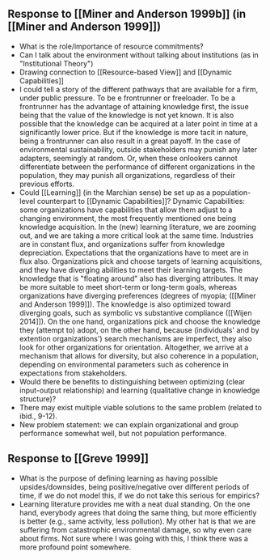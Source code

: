 ## Response to [[Miner and Anderson 1999b]] (in [[Miner and Anderson 1999]])

* What is the role/importance of resource commitments?
* Can I talk about the environment without talking about institutions (as in "Institutional Theory")
* Drawing connection to [[Resource-based View]] and [[Dynamic Capabilities]]
* I could tell a story of the different pathways that are available for a firm, under public pressure. To be e frontrunner or freeloader. To be a frontrunner has the advantage of attaining knowledge first, the issue being that the value of the knowledge is not yet known. It is also possible that the knowledge can be acquired at a later point in time at a significantly lower price. But if the knowledge is more tacit in nature, being a frontrunner can also result in a great payoff. In the case of environmental sustainability, outside stakeholders may punish any later adapters, seemingly at random. Or, when these onlookers cannot differentiate between the performance of different organizations in the population, they may punish all organizations, regardless of their previous efforts.
* Could [[Learning]] (in the Marchian sense) be set up as a population-level counterpart to [[Dynamic Capabilities]]? Dynamic Capabilities: some organizations have capabilities that allow them adjust to a changing environment, the most frequently mentioned one being knowledge acquisition. In the (new) learning literature, we are zooming out, and we are taking a more critical look at the same time. Industries are in constant flux, and organizations suffer from knowledge depreciation. Expectations that the organizations have to meet are in flux also. Organizations pick and choose targets of learning acquisitions, and they have diverging abilities to meet their learning targets. The knowledge that is "floating around" also has diverging attributes. It may be more suitable to meet short-term or long-term goals, whereas organizations have diverging preferences (degrees of myopia; ([[Miner and Anderson 1999]]). The knowledge is also optimized toward diverging goals, such as symbolic vs substantive compliance ([[Wijen 2014]]). On the one hand, organizations pick and choose the knowledge they (attempt to) adopt, on the other hand, because (individuals' and by extention organizations') search mechanisms are imperfect, they also look for other organizations for orientation. Altogether, we arrive at a mechanism that allows for diversity, but also coherence in a population, depending on environmental parameters such as coherence in expectations from stakeholders.
* Would there be benefits to distinguishing between optimizing (clear input-output relationship) and learning (qualitative change in knowledge structure)?
* There may exist multiple viable solutions to the same problem (related to ibid., 9-12).
* New problem statement: we can explain organizational and group performance somewhat well, but not population performance.

## Response to [[Greve 1999]]

* What is the purpose of defining learning as having possible upsides/downsides, being positive/negative over different periods of time, if we do not model this, if we do not take this serious for empirics?
* Learning literature provides me with a neat dual standing. On the one hand, everybody agrees that doing the same thing, but more efficiently is better (e.g., same activity, less pollution). My other hat is that we are suffering from catastrophic environmental damage, so why even care about firms. Not sure where I was going with this, I think there was a more profound point somewhere. 
